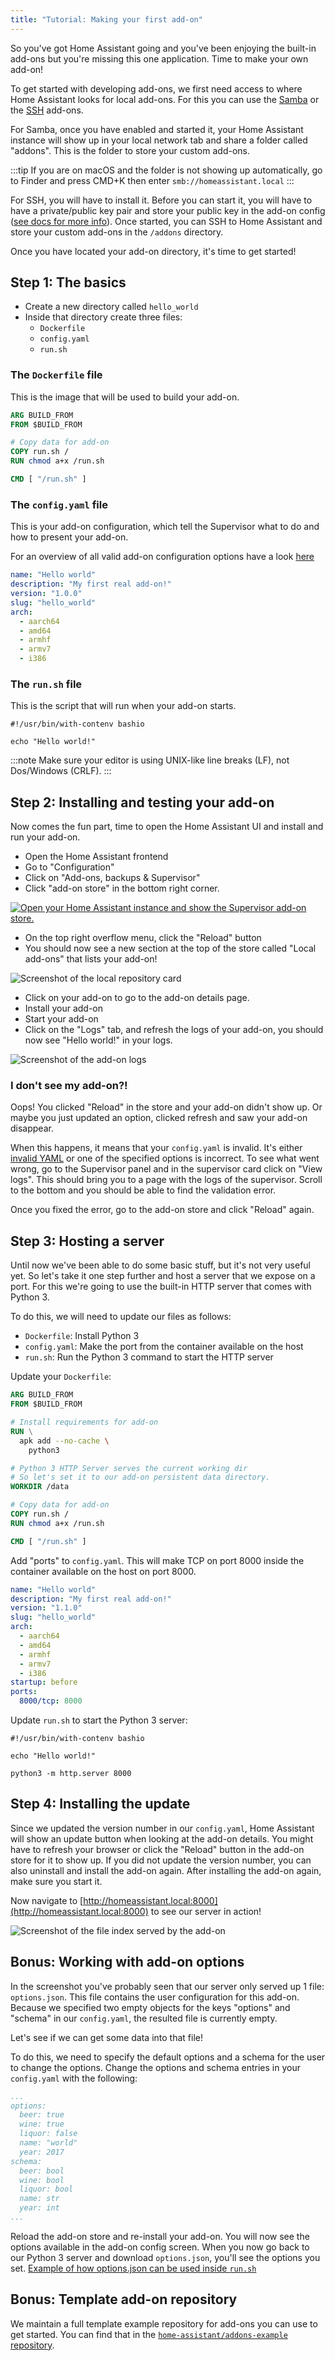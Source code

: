 ```yaml
---
title: "Tutorial: Making your first add-on"
---
```


So you've got Home Assistant going and you've been enjoying the built-in add-ons but you're missing this one application. Time to make your own add-on!

To get started with developing add-ons, we first need access to where Home Assistant looks for local add-ons. For this you can use the [Samba](https://my.home-assistant.io/redirect/supervisor_addon/?addon=core_samba) or the [SSH](https://my.home-assistant.io/redirect/supervisor_addon/?addon=core_ssh) add-ons.

For Samba, once you have enabled and started it, your Home Assistant instance will show up in your local network tab and share a folder called "addons". This is the folder to store your custom add-ons.

:::tip
If you are on macOS and the folder is not showing up automatically, go to Finder and press CMD+K then enter `smb://homeassistant.local`
:::

For SSH, you will have to install it. Before you can start it, you will have to have a private/public key pair and store your public key in the add-on config ([see docs for more info](https://github.com/home-assistant/addons/blob/master/ssh/DOCS.md#configuration)). Once started, you can SSH to Home Assistant and store your custom add-ons in the `/addons` directory.

Once you have located your add-on directory, it's time to get started!

## Step 1: The basics

- Create a new directory called `hello_world`
- Inside that directory create three files:
  - `Dockerfile`
  - `config.yaml`
  - `run.sh`

### The `Dockerfile` file

This is the image that will be used to build your add-on.

```dockerfile
ARG BUILD_FROM
FROM $BUILD_FROM

# Copy data for add-on
COPY run.sh /
RUN chmod a+x /run.sh

CMD [ "/run.sh" ]
```

### The `config.yaml` file

This is your add-on configuration, which tell the Supervisor what to do and how to present your add-on.

For an overview of all valid add-on configuration options have a look [here](/docs/add-ons/configuration#add-on-configuration)

```yaml
name: "Hello world"
description: "My first real add-on!"
version: "1.0.0"
slug: "hello_world"
arch:
  - aarch64
  - amd64
  - armhf
  - armv7
  - i386
```

### The `run.sh` file

This is the script that will run when your add-on starts.

```shell
#!/usr/bin/with-contenv bashio

echo "Hello world!"
```

:::note
Make sure your editor is using UNIX-like line breaks (LF), not Dos/Windows (CRLF).
:::

## Step 2: Installing and testing your add-on

Now comes the fun part, time to open the Home Assistant UI and install and run your add-on.

- Open the Home Assistant frontend
- Go to "Configuration"
- Click on "Add-ons, backups & Supervisor"
- Click "add-on store" in the bottom right corner.

[![Open your Home Assistant instance and show the Supervisor add-on store.](https://my.home-assistant.io/badges/supervisor_store.svg)](https://my.home-assistant.io/redirect/supervisor_store/)

- On the top right overflow menu, click the "Reload" button
- You should now see a new section at the top of the store called "Local add-ons" that lists your add-on!

![Screenshot of the local repository card](/img/en/hass.io/screenshots/local_repository.png)

- Click on your add-on to go to the add-on details page.
- Install your add-on
- Start your add-on
- Click on the "Logs" tab, and refresh the logs of your add-on, you should now see "Hello world!" in your logs.

![Screenshot of the add-on logs](/img/en/hass.io/tutorial/addon_hello_world_logs.png)

### I don't see my add-on?!

Oops! You clicked "Reload" in the store and your add-on didn't show up. Or maybe you just updated an option, clicked refresh and saw your add-on disappear.

When this happens, it means that your `config.yaml` is invalid. It's either [invalid YAML](http://www.yamllint.com/) or one of the specified options is incorrect. To see what went wrong, go to the Supervisor panel and in the supervisor card click on "View logs". This should bring you to a page with the logs of the supervisor. Scroll to the bottom and you should be able to find the validation error.

Once you fixed the error, go to the add-on store and click "Reload" again.

## Step 3: Hosting a server

Until now we've been able to do some basic stuff, but it's not very useful yet. So let's take it one step further and host a server that we expose on a port. For this we're going to use the built-in HTTP server that comes with Python 3.

To do this, we will need to update our files as follows:

- `Dockerfile`: Install Python 3
- `config.yaml`: Make the port from the container available on the host
- `run.sh`: Run the Python 3 command to start the HTTP server

Update your `Dockerfile`:

```dockerfile
ARG BUILD_FROM
FROM $BUILD_FROM

# Install requirements for add-on
RUN \
  apk add --no-cache \
    python3

# Python 3 HTTP Server serves the current working dir
# So let's set it to our add-on persistent data directory.
WORKDIR /data

# Copy data for add-on
COPY run.sh /
RUN chmod a+x /run.sh

CMD [ "/run.sh" ]
```

Add "ports" to `config.yaml`. This will make TCP on port 8000 inside the container available on the host on port 8000.

```yaml
name: "Hello world"
description: "My first real add-on!"
version: "1.1.0"
slug: "hello_world"
arch:
  - aarch64
  - amd64
  - armhf
  - armv7
  - i386
startup: before
ports:
  8000/tcp: 8000
```

Update `run.sh` to start the Python 3 server:

```shell
#!/usr/bin/with-contenv bashio

echo "Hello world!"

python3 -m http.server 8000
```

## Step 4: Installing the update

Since we updated the version number in our `config.yaml`, Home Assistant will show an update button when looking at the add-on details. You might have to refresh your browser or click the "Reload" button in the add-on store for it to show up. If you did not update the version number, you can also uninstall and install the add-on again. After installing the add-on again, make sure you start it.

Now navigate to [http://homeassistant.local:8000](http://homeassistant.local:8000) to see our server in action!

![Screenshot of the file index served by the add-on](/img/en/hass.io/tutorial/python3-http-server.png)

## Bonus: Working with add-on options

In the screenshot you've probably seen that our server only served up 1 file: `options.json`. This file contains the user configuration for this add-on. Because we specified two empty objects for the keys "options" and "schema" in our `config.yaml`, the resulted file is currently empty.

Let's see if we can get some data into that file!

To do this, we need to specify the default options and a schema for the user to change the options. Change the options and schema entries in your `config.yaml` with the following:

```yaml
...
options:
  beer: true
  wine: true
  liquor: false
  name: "world"
  year: 2017
schema:
  beer: bool
  wine: bool
  liquor: bool
  name: str
  year: int
...
```

Reload the add-on store and re-install your add-on. You will now see the options available in the add-on config screen. When you now go back to our Python 3 server and download `options.json`, you'll see the options you set. [Example of how options.json can be used inside `run.sh`](https://github.com/home-assistant/addons/blob/master/dhcp_server/data/run.sh#L10-L13)

## Bonus: Template add-on repository

We maintain a full template example repository for add-ons you can use to get started. You can find that in the [`home-assistant/addons-example` repository](https://github.com/home-assistant/addons-example).

